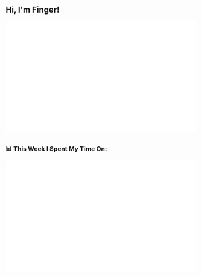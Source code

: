 <h2> Hi, I'm Finger!</h2>

<img align="right" src="https://raw.githubusercontent.com/spianmo/github-stats/master/generated/overview.svg#gh-light-mode-only">

<!-- <img align="right" height="160em" src="https://github-readme-stats-eight-theta.vercel.app/api/top-langs/?username=spianmo&layout=compact&langs_count=8&theme=algolia"/>	 -->
	
```go
package main

type Me struct {
	Name   string
	Job    string
	Code   string
	Skills string
}

func main() {
	me := &Me{
		Name:   "Finger",
		Job:    "Client-side Engineer",
		Code:   "Java and C++ and Others",
		Skills: "Android Security NLP ^o^",
	}
	_ = me
}
```


<h3>📊 This Week I Spent My Time On:</h3>
<img align='right' src="https://raw.githubusercontent.com/spianmo/github-stats/master/generated/languages.svg#gh-light-mode-only">

<!--START_SECTION:waka-->

```text
Java                   32 hrs 49 mins  ███████████████████████░░   92.33 %
XML                    1 hr 13 mins    █░░░░░░░░░░░░░░░░░░░░░░░░   03.47 %
Kotlin                 34 mins         ▒░░░░░░░░░░░░░░░░░░░░░░░░   01.62 %
Markdown               13 mins         ░░░░░░░░░░░░░░░░░░░░░░░░░   00.63 %
Gradle                 11 mins         ░░░░░░░░░░░░░░░░░░░░░░░░░   00.53 %
Groovy                 11 mins         ░░░░░░░░░░░░░░░░░░░░░░░░░   00.53 %
```

<!--END_SECTION:waka-->
